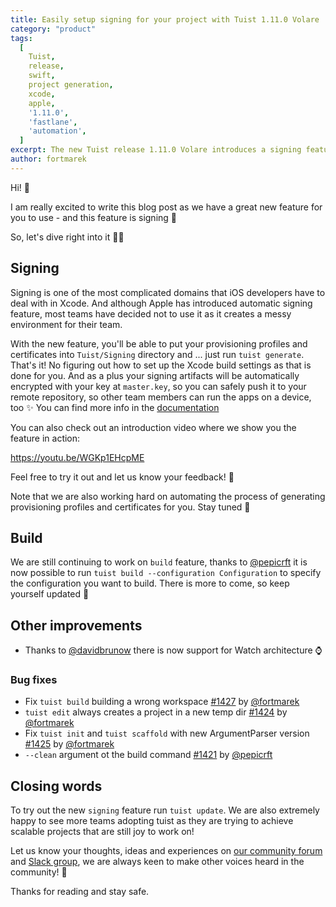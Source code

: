 ```yaml
---
title: Easily setup signing for your project with Tuist 1.11.0 Volare
category: "product"
tags:
  [
    Tuist,
    release,
    swift,
    project generation,
    xcode,
    apple,
    '1.11.0',
    'fastlane',
    'automation',
  ]
excerpt: The new Tuist release 1.11.0 Volare introduces a signing feature to help you with maintaining and integrating your signing artifacts.
author: fortmarek
---
```


Hi! 👋

I am really excited to write this blog post as we have a great new feature for you to use -
and this feature is signing 🔑

So, let's dive right into it 🏊‍♂️

## Signing

Signing is one of the most complicated domains that iOS developers
have to deal with in Xcode. And although Apple has introduced automatic signing feature,
most teams have decided not to use it as it creates a messy environment for their team.

With the new feature, you'll be able to put your provisioning profiles and certificates
into `Tuist/Signing` directory and ... just run `tuist generate`. That's it!
No figuring out how to set up the Xcode build settings as that is done for you.
And as a plus your signing artifacts will be automatically encrypted with
your key at `master.key`, so you can safely push it to your remote
repository, so other team members can run the apps on a device, too ✨
You can find more info in the [documentation](https://docs.old.tuist.io/commands/signing/)

You can also check out an introduction video where we
show you the feature in action:

https://youtu.be/WGKp1EHcpME

Feel free to try it out and let us know your feedback! 🙂

Note that we are also working hard on automating the process
of generating provisioning profiles and certificates for you. Stay tuned 👀

## Build

We are still continuing to work on `build` feature, thanks to [@pepicrft](https://github.com/pepicrft)
it is now possible to run `tuist build --configuration Configuration` to specify the configuration you want to build.
There is more to come, so keep yourself updated 📝

## Other improvements

- Thanks to [@davidbrunow](https://github.com/davidbrunow) there is now support for Watch architecture ⌚

### Bug fixes

- Fix `tuist build` building a wrong workspace [#1427](https://github.com/tuist/tuist/pull/1427) by [@fortmarek](https://github.com/fortmarek)
- `tuist edit` always creates a project in a new temp dir [#1424](https://github.com/tuist/tuist/pull/1424) by [@fortmarek](https://github.com/fortmarek)
- Fix `tuist init` and `tuist scaffold` with new ArgumentParser version [#1425](https://github.com/tuist/tuist/pull/1425) by [@fortmarek](https://github.com/fortmarek)
- `--clean` argument ot the build command [#1421](https://github.com/tuist/tuist/pull/1421) by [@pepicrft](https://github.com/pepicrft)

## Closing words

To try out the new `signing` feature run `tuist update`.
We are also extremely happy to see more teams adopting tuist
as they are trying to achieve scalable projects
that are still joy to work on!

Let us know your thoughts, ideas and experiences on [our community forum](https://community.tuist.io) and [Slack group](https://slack.tuist.io),
we are always keen to make other voices heard in the community! 🙂

Thanks for reading and stay safe.
